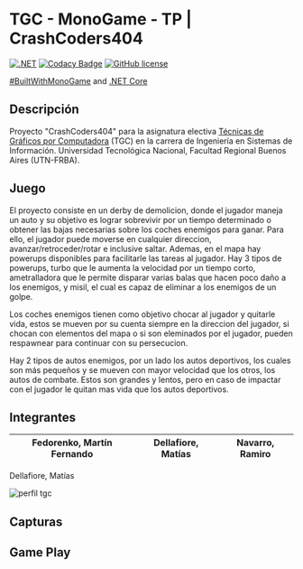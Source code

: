 # TGC - MonoGame - TP | CrashCoders404

[![.NET](https://github.com/tgc-utn/tgc-monogame-tp/actions/workflows/dotnet.yml/badge.svg)](https://github.com/tgc-utn/tgc-monogame-tp/actions/workflows/dotnet.yml)
[![Codacy Badge](https://app.codacy.com/project/badge/Grade/63382c4441444632b06d83dcc6dab106)](https://app.codacy.com/gh/tgc-utn/tgc-monogame-tp/dashboard?utm_source=gh&utm_medium=referral&utm_content=&utm_campaign=Badge_grade)
[![GitHub license](https://img.shields.io/github/license/tgc-utn/tgc-monogame-tp.svg)](https://github.com/tgc-utn/tgc-monogame-tp/blob/master/LICENSE)

[#BuiltWithMonoGame](http://www.monogame.net) and [.NET Core](https://dotnet.microsoft.com)

## Descripción

Proyecto "CrashCoders404" para la asignatura electiva [Técnicas de Gráficos por Computadora](http://tgc-utn.github.io/) (TGC) en la carrera de Ingeniería en Sistemas de Información. Universidad Tecnológica Nacional, Facultad Regional Buenos Aires (UTN-FRBA).

## Juego

El proyecto consiste en un derby de demolicion, donde el jugador maneja un auto y su objetivo es lograr sobrevivir por un tiempo determinado o obtener las bajas necesarias sobre los coches enemigos para ganar. Para ello, el jugador puede moverse en cualquier direccion, avanzar/retroceder/rotar e inclusive saltar. Ademas, en el mapa hay powerups disponibles para facilitarle las tareas al jugador. Hay 3 tipos de powerups, turbo que le aumenta la velocidad por un tiempo corto, ametralladora que le permite disparar varias balas que hacen poco daño a los enemigos, y misil, el cual es capaz de eliminar a los enemigos de un golpe.

Los coches enemigos tienen como objetivo chocar al jugador y quitarle vida, estos se mueven por su cuenta siempre en la direccion del jugador, si chocan con elementos del mapa o si son eleminados por el jugador, pueden respawnear para continuar con su persecucion.

Hay 2 tipos de autos enemigos, por un lado los autos deportivos, los cuales son más pequeños y se mueven con mayor velocidad que los otros, los autos de combate. Estos son grandes y lentos, pero en caso de impactar con el jugador le quitan mas vida que los autos deportivos.

## Integrantes

Fedorenko, Martín Fernando  |  Dellafiore, Matías | Navarro, Ramiro | 
--------------------------- | ------------------- | --------------- | 



Dellafiore, Matías

![perfil tgc](https://github.com/Martin-Fedorenko/2023-1C-3051-CrashCoders404/assets/83479468/cccd105a-aebc-47b8-9527-42f162655f19)



## Capturas



## Game Play


